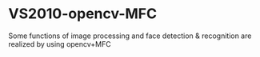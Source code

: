 # VS2010-opencv-MFC
Some functions of  image processing and face detection &amp; recognition are realized by using opencv+MFC
